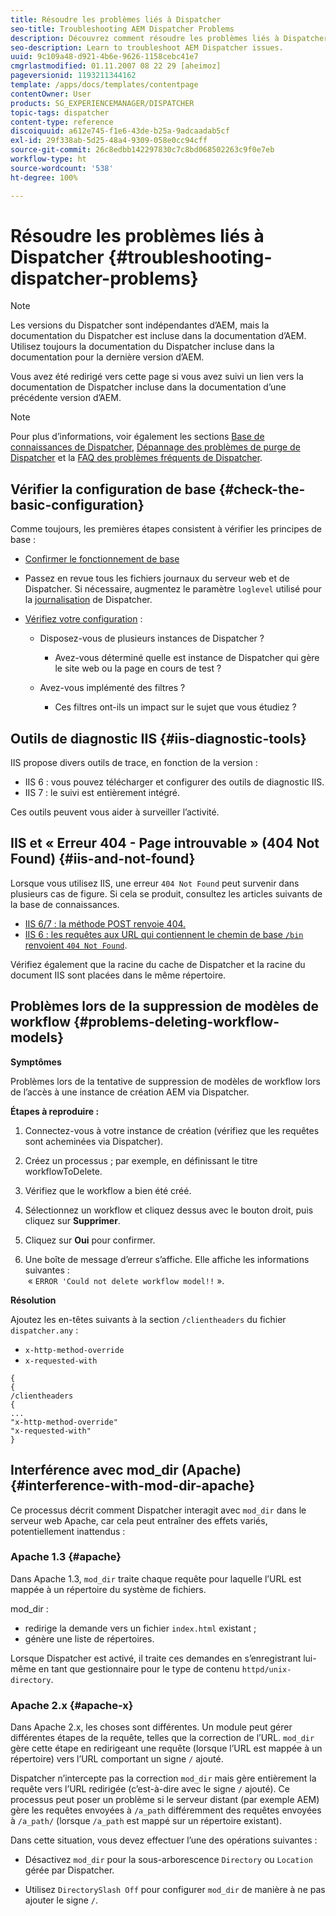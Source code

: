 ```yaml
---
title: Résoudre les problèmes liés à Dispatcher
seo-title: Troubleshooting AEM Dispatcher Problems
description: Découvrez comment résoudre les problèmes liés à Dispatcher.
seo-description: Learn to troubleshoot AEM Dispatcher issues.
uuid: 9c109a48-d921-4b6e-9626-1158cebc41e7
cmgrlastmodified: 01.11.2007 08 22 29 [aheimoz]
pageversionid: 1193211344162
template: /apps/docs/templates/contentpage
contentOwner: User
products: SG_EXPERIENCEMANAGER/DISPATCHER
topic-tags: dispatcher
content-type: reference
discoiquuid: a612e745-f1e6-43de-b25a-9adcaadab5cf
exl-id: 29f338ab-5d25-48a4-9309-058e0cc94cff
source-git-commit: 26c8edbb142297830c7c8bd068502263c9f0e7eb
workflow-type: ht
source-wordcount: '538'
ht-degree: 100%

---
```


# Résoudre les problèmes liés à Dispatcher {#troubleshooting-dispatcher-problems}

>[!NOTE]
>
>Les versions du Dispatcher sont indépendantes d’AEM, mais la documentation du Dispatcher est incluse dans la documentation d’AEM. Utilisez toujours la documentation du Dispatcher incluse dans la documentation pour la dernière version d’AEM.
>
>Vous avez été redirigé vers cette page si vous avez suivi un lien vers la documentation de Dispatcher incluse dans la documentation d’une précédente version d’AEM.

>[!NOTE]
>
>Pour plus d’informations, voir également les sections [Base de connaissances de Dispatcher](https://helpx.adobe.com/fr/experience-manager/kb/index/dispatcher.html), [Dépannage des problèmes de purge de Dispatcher](https://experienceleague.adobe.com/search.html?lang=fr#q=troubleshooting%20dispatcher%20flushing%20issues&amp;sort=relevancy&amp;f:el_product=[Experience%20Manager]) et la [FAQ des problèmes fréquents de Dispatcher](dispatcher-faq.md).

## Vérifier la configuration de base {#check-the-basic-configuration}

Comme toujours, les premières étapes consistent à vérifier les principes de base :

* [Confirmer le fonctionnement de base](/help/using/dispatcher-configuration.md#confirming-basic-operation)
* Passez en revue tous les fichiers journaux du serveur web et de Dispatcher. Si nécessaire, augmentez le paramètre `loglevel` utilisé pour la [journalisation](/help/using/dispatcher-configuration.md#logging) de Dispatcher.

* [Vérifiez votre configuration](/help/using/dispatcher-configuration.md) :

   * Disposez-vous de plusieurs instances de Dispatcher ?

      * Avez-vous déterminé quelle est instance de Dispatcher qui gère le site web ou la page en cours de test ?

   * Avez-vous implémenté des filtres ?

      * Ces filtres ont-ils un impact sur le sujet que vous étudiez ?

## Outils de diagnostic IIS {#iis-diagnostic-tools}

IIS propose divers outils de trace, en fonction de la version :

* IIS 6 : vous pouvez télécharger et configurer des outils de diagnostic IIS.
* IIS 7 : le suivi est entièrement intégré.

Ces outils peuvent vous aider à surveiller l’activité.

## IIS et « Erreur 404 - Page introuvable » (404 Not Found) {#iis-and-not-found}

Lorsque vous utilisez IIS, une erreur `404 Not Found` peut survenir dans plusieurs cas de figure. Si cela se produit, consultez les articles suivants de la base de connaissances.

* [IIS 6/7 : la méthode POST renvoie 404.](https://helpx.adobe.com/experience-manager/kb/IIS6IsapiFilters.html)
* [IIS 6 : les requêtes aux URL qui contiennent le chemin de base `/bin` renvoient `404 Not Found`](https://helpx.adobe.com/experience-manager/kb/RequestsToBinDirectoryFailInIIS6.html).

Vérifiez également que la racine du cache de Dispatcher et la racine du document IIS sont placées dans le même répertoire.

## Problèmes lors de la suppression de modèles de workflow {#problems-deleting-workflow-models}

**Symptômes**

Problèmes lors de la tentative de suppression de modèles de workflow lors de l’accès à une instance de création AEM via Dispatcher.

**Étapes à reproduire :**

1. Connectez-vous à votre instance de création (vérifiez que les requêtes sont acheminées via Dispatcher).
1. Créez un processus ; par exemple, en définissant le titre workflowToDelete.
1. Vérifiez que le workflow a bien été créé.
1. Sélectionnez un workflow et cliquez dessus avec le bouton droit, puis cliquez sur **Supprimer**.

1. Cliquez sur **Oui** pour confirmer.
1. Une boîte de message d’erreur s’affiche. Elle affiche les informations suivantes :\
    « `ERROR 'Could not delete workflow model!!` ».

**Résolution**

Ajoutez les en-têtes suivants à la section `/clientheaders` du fichier `dispatcher.any` :

* `x-http-method-override`
* `x-requested-with`

```
{  
{  
/clientheaders  
{  
...  
"x-http-method-override"  
"x-requested-with"  
}
```

## Interférence avec mod_dir (Apache) {#interference-with-mod-dir-apache}

Ce processus décrit comment Dispatcher interagit avec `mod_dir` dans le serveur web Apache, car cela peut entraîner des effets variés, potentiellement inattendus :

### Apache 1.3 {#apache}

Dans Apache 1.3, `mod_dir` traite chaque requête pour laquelle l’URL est mappée à un répertoire du système de fichiers.

mod_dir :

* redirige la demande vers un fichier `index.html` existant ;
* génère une liste de répertoires.

Lorsque Dispatcher est activé, il traite ces demandes en s’enregistrant lui-même en tant que gestionnaire pour le type de contenu `httpd/unix-directory`.

### Apache 2.x {#apache-x}

Dans Apache 2.x, les choses sont différentes. Un module peut gérer différentes étapes de la requête, telles que la correction de l’URL. `mod_dir` gère cette étape en redirigeant une requête (lorsque l’URL est mappée à un répertoire) vers l’URL comportant un signe `/` ajouté.

Dispatcher n’intercepte pas la correction `mod_dir` mais gère entièrement la requête vers l’URL redirigée (c’est-à-dire avec le signe `/` ajouté). Ce processus peut poser un problème si le serveur distant (par exemple AEM) gère les requêtes envoyées à `/a_path` différemment des requêtes envoyées à `/a_path/` (lorsque `/a_path` est mappé sur un répertoire existant).

Dans cette situation, vous devez effectuer l’une des opérations suivantes :

* Désactivez `mod_dir` pour la sous-arborescence `Directory` ou `Location` gérée par Dispatcher.

* Utilisez `DirectorySlash Off` pour configurer `mod_dir` de manière à ne pas ajouter le signe `/`.
